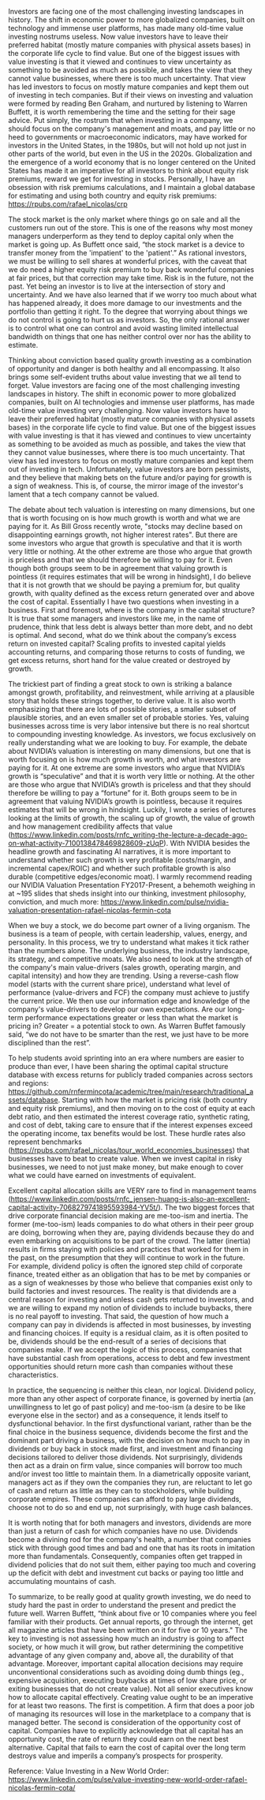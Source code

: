 Investors are facing one of the most challenging investing landscapes in history. The shift in economic power to more globalized companies, built on technology and immense user platforms, has made many old-time value investing nostrums useless. Now value investors have to leave their preferred habitat (mostly mature companies with physical assets bases) in the corporate life cycle to find value. But one of the biggest issues with value investing is that it viewed and continues to view uncertainty as something to be avoided as much as possible, and takes the view that they cannot value businesses, where there is too much uncertainty. That view has led investors to focus on mostly mature companies and kept them out of investing in tech companies. But if their views on investing and valuation were formed by reading Ben Graham, and nurtured by listening to Warren Buffett, it is worth remembering the time and the setting for their sage advice. Put simply, the rostrum that when investing in a company, we should focus on the company's management and moats, and pay little or no heed to governments or macroeconomic indicators, may have worked for investors in the United States, in the 1980s, but will not hold up not just in other parts of the world, but even in the US in the 2020s. Globalization and the emergence of a world economy that is no longer centered on the United States has made it an imperative for all investors to think about equity risk premiums, reward we get for investing in stocks. Personally, I have an obsession with risk premiums calculations, and I maintain a global database for estimating and using both country and equity risk premiums: https://rpubs.com/rafael_nicolas/crp

The stock market is the only market where things go on sale and all the customers run out of the store. This is one of the reasons why most money managers underperform as they tend to deploy capital only when the market is going up. As Buffett once said, “the stock market is a device to transfer money from the 'impatient' to the 'patient'.” As rational investors, we must be willing to sell shares at wonderful prices, with the caveat that we do need a higher equity risk premium to buy back wonderful companies at fair prices, but that correction may take time. Risk is in the future, not the past. Yet being an investor is to live at the intersection of story and uncertainty. And we have also learned that if we worry too much about what has happened already, it does more damage to our investments and the portfolio than getting it right. To the degree that worrying about things we do not control is going to hurt us as investors. So, the only rational answer is to control what one can control and avoid wasting limited intellectual bandwidth on things that one has neither control over nor has the ability to estimate.

Thinking about conviction based quality growth investing as a combination of opportunity and danger is both healthy and all encompassing. It also brings some self-evident truths about value investing that we all tend to forget. Value investors are facing one of the most challenging investing landscapes in history. The shift in economic power to more globalized companies, built on AI technologies and immense user platforms, has made old-time value investing very challenging. Now value investors have to leave their preferred habitat (mostly mature companies with physical assets bases) in the corporate life cycle to find value. But one of the biggest issues with value investing is that it has viewed and continues to view uncertainty as something to be avoided as much as possible, and takes the view that they cannot value businesses, where there is too much uncertainty. That view has led investors to focus on mostly mature companies and kept them out of investing in tech. Unfortunately, value investors are born pessimists, and they believe that making bets on the future and/or paying for growth is a sign of weakness. This is, of course, the mirror image of the investor's lament that a tech company cannot be valued. 

The debate about tech valuation is interesting on many dimensions, but one that is worth focusing on is how much growth is worth and what we are paying for it. As Bill Gross recently wrote, "stocks may decline based on disappointing earnings growth, not higher interest rates". But there are some investors who argue that growth is speculative and that it is worth very little or nothing. At the other extreme are those who argue that growth is priceless and that we should therefore be willing to pay for it. Even though both groups seem to be in agreement that valuing growth is pointless (it requires estimates that will be wrong in hindsight), I do believe that it is not growth that we should be paying a premium for, but quality growth, with quality defined as the excess return generated over and above the cost of capital. Essentially I have two questions when investing in a business. First and foremost, where is the company in the capital structure? It is true that some managers and investors like me, in the name of prudence, think that less debt is always better than more debt, and no debt is optimal. And second, what do we think about the company’s excess return on invested capital? Scaling profits to invested capital yields accounting returns, and comparing those returns to costs of funding, we get excess returns, short hand for the value created or destroyed by growth. 

The trickiest part of finding a great stock to own is striking a balance amongst growth, profitability, and reinvestment, while arriving at a plausible story that holds these strings together, to derive value. It is also worth emphasizing that there are lots of possible stories, a smaller subset of plausible stories, and an even smaller set of probable stories. Yes, valuing businesses across time is very labor intensive but there is no real shortcut to compounding investing knowledge. As investors, we focus exclusively on really understanding what we are looking to buy. For example, the debate about NVIDIA’s valuation is interesting on many dimensions, but one that is worth focusing on is how much growth is worth, and what investors are paying for it. At one extreme are some investors who argue that NVIDIA’s growth is “speculative” and that it is worth very little or nothing. At the other are those who argue that NVIDIA’s growth is priceless and that they should therefore be willing to pay a “fortune” for it. Both groups seem to be in agreement that valuing NVIDIA’s growth is pointless, because it requires estimates that will be wrong in hindsight. Luckily, I wrote a series of lectures looking at the limits of growth, the scaling up of growth, the value of growth and how management credibility affects that value (https://www.linkedin.com/posts/rnfc_writing-the-lecture-a-decade-ago-on-what-activity-7100138478469828609-zUqP). With NVIDIA besides the headline growth and fascinating AI narratives, it is more important to understand whether such growth is very profitable (costs/margin, and incremental capex/ROIC) and whether such profitable growth is also durable (competitive edges/economic moat). I warmly recommend reading our NVIDIA Valuation Presentation FY2017-Present, a behemoth weighing in at ~195 slides that sheds insight into our thinking, investment philosophy, conviction, and much more: https://www.linkedin.com/pulse/nvidia-valuation-presentation-rafael-nicolas-fermin-cota

When we buy a stock, we do become part owner of a living organism. The business is a team of people, with certain leadership, values, energy, and personality. In this process, we try to understand what makes it tick rather than the numbers alone. The underlying business, the industry landscape, its strategy, and competitive moats. We also need to look at the strength of the company's main value-drivers (sales growth, operating margin, and capital intensity) and how they are trending. Using a reverse-cash flow model (starts with the current share price), understand what level of performance (value-drivers and FCF) the company must achieve to justify the current price. We then use our information edge and knowledge of the company's value-drivers to develop our own expectations. Are our long-term performance expectations greater or less than what the market is pricing in? Greater = a potential stock to own. As Warren Buffet famously said, “we do not have to be smarter than the rest, we just have to be more disciplined than the rest”.

To help students avoid sprinting into an era where numbers are easier to produce than ever, I have been sharing the optimal capital structure database with excess returns for publicly traded companies across sectors and regions: https://github.com/rnfermincota/academic/tree/main/research/traditional_assets/database. Starting with how the market is pricing risk (both country and equity risk premiums), and then moving on to the cost of equity at each debt ratio, and then estimated the interest coverage ratio, synthetic rating, and cost of debt, taking care to ensure that if the interest expenses exceed the operating income, tax benefits would be lost. These hurdle rates also represent benchmarks (https://rpubs.com/rafael_nicolas/tour_world_economies_businesses) that businesses have to beat to create value. When we invest capital in risky businesses, we need to not just make money, but make enough to cover what we could have earned on investments of equivalent.

Excellent capital allocation skills are VERY rare to find in management teams (https://www.linkedin.com/posts/rnfc_jensen-huang-is-also-an-excellent-capital-activity-7068279741895593984-YV5t/). The two biggest forces that drive corporate financial decision making are me-too-ism and inertia. The former (me-too-ism) leads companies to do what others in their peer group are doing, borrowing when they are, paying dividends because they do and even embarking on acquisitions to be part of the crowd. The latter (inertia) results in firms staying with policies and practices that worked for them in the past, on the presumption that they will continue to work in the future. For example, dividend policy is often the ignored step child of corporate finance, treated either as an obligation that has to be met by companies or as a sign of weaknesses by those who believe that companies exist only to build factories and invest resources. The reality is that dividends are a central reason for investing and unless cash gets returned to investors, and we are willing to expand my notion of dividends to include buybacks, there is no real payoff to investing. That said, the question of how much a company can pay in dividends is affected in most businesses, by investing and financing choices. If equity is a residual claim, as it is often posited to be, dividends should be the end-result of a series of decisions that companies make. If we accept the logic of this process, companies that have substantial cash from operations, access to debt and few investment opportunities should return more cash than companies without these characteristics. 

In practice, the sequencing is neither this clean, nor logical. Dividend policy, more than any other aspect of corporate finance, is governed by inertia (an unwillingness to let go of past policy) and me-too-ism (a desire to be like everyone else in the sector) and as a consequence, it lends itself to dysfunctional behavior. In the first dysfunctional variant, rather than be the final choice in the business sequence, dividends become the first and the dominant part driving a business, with the decision on how much to pay in dividends or buy back in stock made first, and investment and financing decisions tailored to deliver those dividends. Not surprisingly, dividends then act as a drain on firm value, since companies will borrow too much and/or invest too little to maintain them. In a diametrically opposite variant, managers act as if they own the companies they run, are reluctant to let go of cash and return as little as they can to stockholders, while building corporate empires. These companies can afford to pay large dividends, choose not to do so and end up, not surprisingly, with huge cash balances. 

It is worth noting that for both managers and investors, dividends are more than just a return of cash for which companies have no use. Dividends become a divining rod for the company's health, a number that companies stick with through good times and bad and one that has its roots in imitation more than fundamentals. Consequently, companies often get trapped in dividend policies that do not suit them, either paying too much and covering up the deficit with debt and investment cut backs or paying too little and accumulating mountains of cash.

To summarize, to be really good at quality growth investing, we do need to study hard the past in order to understand the present and predict the future well. Warren Buffett, “think about five or 10 companies where you feel familiar with their products. Get annual reports, go through the internet, get all magazine articles that have been written on it for five or 10 years." The key to investing is not assessing how much an industry is going to affect society, or how much it will grow, but rather determining the competitive advantage of any given company and, above all, the durability of that advantage. Moreover, important capital allocation decisions may require unconventional considerations such as avoiding doing dumb things (eg., expensive acquisition, executing buybacks at times of low share price, or exiting businesses that do not create value). Not all senior executives know how to allocate capital effectively. Creating value ought to be an imperative for at least two reasons. The first is competition. A firm that does a poor job of managing its resources will lose in the marketplace to a company that is managed better. The second is consideration of the opportunity cost of capital. Companies have to explicitly acknowledge that all capital has an opportunity cost, the rate of return they could earn on the next best alternative. Capital that fails to earn the cost of capital over the long term destroys value and imperils a company’s prospects for prosperity.

Reference: Value Investing in a New World Order: https://www.linkedin.com/pulse/value-investing-new-world-order-rafael-nicolas-fermin-cota/
